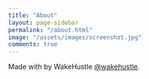 ```yaml
---
title: "About"
layout: page-sidebar
permalink: "/about.html"
image: "/assets/images/screenshot.jpg"
comments: true
---
```

Made with <i class="fa fa-heart text-danger"></i> by WakeHustle [@wakehustle](https://www.wowthemes.net/category/free-themes-templates/).
